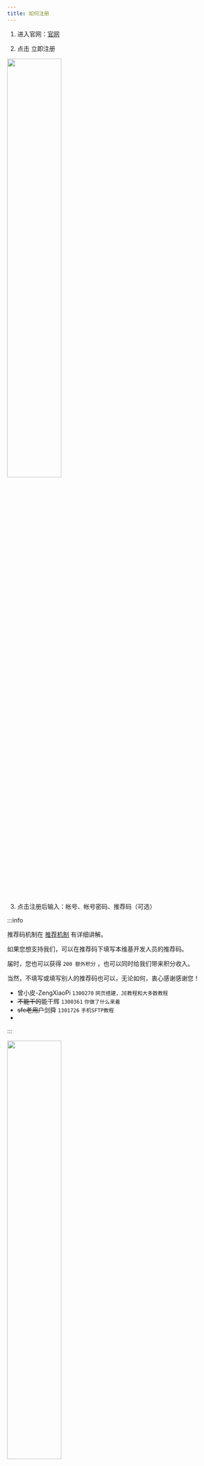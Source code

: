 ```yaml
---
title: 如何注册
---
```

 
1. 进入官网：[官网](https://simpfun.cn)    

2. 点击 立即注册  

<img src="/img/pages/Register-1.png" width="50%" />

3. 点击注册后输入：帐号、帐号密码、推荐码（可选）  

:::info

推荐码机制在 [推荐机制](/docs/sfe4/recommend) 有详细讲解。

如果您想支持我们，可以在推荐码下填写本维基开发人员的推荐码。

届时，您也可以获得 `200 额外积分` ，也可以同时给我们带来积分收入。  

当然，不填写或填写别人的推荐码也可以，无论如何，衷心感谢感谢您！

- 曾小皮-ZengXiaoPi `1300270` `网页搭建，JE教程和大多数教程`
- ~~不能干的~~能干辉 `1300361` `你做了什么来着`
- ~~sfe老用户~~剑舜 `1301726` `手机SFTP教程`
-   

:::

<img src="/img/pages/Register-2.png" width="50%" />

4. 注册后进入微信小程序`简幻欢`，**准确无误地**输入您的微信号，然后**支付1元**即可绑定微信。绑定后，您就可以使用简幻欢的服务了。  

这里应该有一个微信小程序的二维码